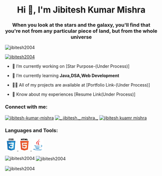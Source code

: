 <h1 align="center">Hi 👋, I'm Jibitesh Kumar Mishra</h1>
<h3 align="center">When you look at the stars and the galaxy, you'll find that you're not from any particular piece of land, but from the whole universe</h3>

<p align="left"> <img src="https://komarev.com/ghpvc/?username=jibitesh2004&label=Profile%20views&color=0e75b6&style=flat" alt="jibitesh2004" /> </p>

<p align="left"> <a href="https://github.com/ryo-ma/github-profile-trophy"><img src="https://github-profile-trophy.vercel.app/?username=jibitesh2004" alt="jibitesh2004" /></a> </p>

- 🔭 I’m currently working on [Star Purpose-(Under Process)]

- 🌱 I’m currently learning **Java,DSA,Web Development**

- 👨‍💻 All of my projects are available at [Portfolio Link-(Under Process)]

- 📄 Know about my experiences [Resume Link(Under Process)]
<h3 align="left">Connect with me:</h3>
<p align="left">
<a href="https://linkedin.com/in/jibitesh-kumar-mishra" target="blank"><img align="center" src="https://raw.githubusercontent.com/rahuldkjain/github-profile-readme-generator/master/src/images/icons/Social/linked-in-alt.svg" alt="jibitesh-kumar-mishra" height="30" width="40" /></a>
<a href="https://instagram.com/_.jibitesh._.mishra._" target="blank"><img align="center" src="https://raw.githubusercontent.com/rahuldkjain/github-profile-readme-generator/master/src/images/icons/Social/instagram.svg" alt="_.jibitesh._.mishra._" height="30" width="40" /></a>
<a href="https://www.leetcode.com/C6OvJAjaCb" target="blank"><img align="center" src="https://raw.githubusercontent.com/rahuldkjain/github-profile-readme-generator/master/src/images/icons/Social/leet-code.svg" alt="jibitesh kuamr mishra" height="30" width="40" /></a>
</p>

<h3 align="left">Languages and Tools:</h3>
<p align="left"> <a href="https://www.w3schools.com/css/" target="_blank" rel="noreferrer"> <img src="https://raw.githubusercontent.com/devicons/devicon/master/icons/css3/css3-original-wordmark.svg" alt="css3" width="40" height="40"/> </a> <a href="https://www.w3.org/html/" target="_blank" rel="noreferrer"> <img src="https://raw.githubusercontent.com/devicons/devicon/master/icons/html5/html5-original-wordmark.svg" alt="html5" width="40" height="40"/> </a> <a href="https://www.java.com" target="_blank" rel="noreferrer"> <img src="https://raw.githubusercontent.com/devicons/devicon/master/icons/java/java-original.svg" alt="java" width="40" height="40"/> </a> </p>

<p><img align="left" src="https://github-readme-stats.vercel.app/api/top-langs?username=jibitesh2004&show_icons=true&locale=en&layout=compact" alt="jibitesh2004" /></p>

<p>&nbsp;<img align="center" src="https://github-readme-stats.vercel.app/api?username=jibitesh2004&show_icons=true&locale=en" alt="jibitesh2004" /></p>

<p><img align="center" src="https://github-readme-streak-stats.herokuapp.com/?user=jibitesh2004&" alt="jibitesh2004" /></p>
